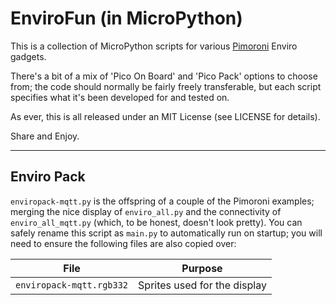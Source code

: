 EnviroFun (in MicroPython)
==========================

This is a collection of MicroPython scripts for various
[Pimoroni](https://shop.pimoroni.com/) Enviro gadgets.

There's a bit of a mix of 'Pico On Board' and 'Pico Pack' options to choose
from; the code should normally be fairly freely transferable, but each script
specifies what it's been developed for and tested on.

As ever, this is all released under an MIT License (see LICENSE for details).

Share and Enjoy.

---

Enviro Pack
-----------

`enviropack-mqtt.py` is the offspring of a couple of the Pimoroni examples;
merging the nice display of `enviro_all.py` and the connectivity of 
`enviro_all_mqtt.py` (which, to be honest, doesn't look pretty). You can safely
rename this script as `main.py` to automatically run on startup; you will need
to ensure the following files are also copied over:

File|Purpose
----|-------
`enviropack-mqtt.rgb332`|Sprites used for the display



